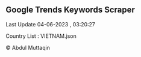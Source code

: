 

## Google Trends Keywords Scraper 
 
Last Update 04-06-2023 , 03:20:27

Country List :
VIETNAM.json



© Abdul Muttaqin 
